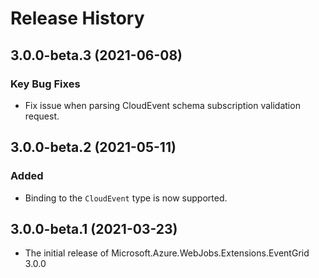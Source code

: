 # Release History

## 3.0.0-beta.3 (2021-06-08)

### Key Bug Fixes
- Fix issue when parsing CloudEvent schema subscription validation request.

## 3.0.0-beta.2 (2021-05-11)

### Added
- Binding to the `CloudEvent` type is now supported.

## 3.0.0-beta.1 (2021-03-23)
- The initial release of Microsoft.Azure.WebJobs.Extensions.EventGrid 3.0.0
